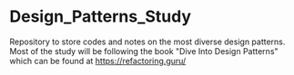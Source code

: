 # Design_Patterns_Study
Repository to store codes and notes on the most diverse design patterns.  Most of the study will be following the book "Dive Into Design Patterns" which can be found at https://refactoring.guru/
